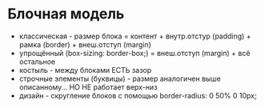 # Блочная модель
- классическая - размер блока = контент + внутр.отстур (padding) + рамка (border) + внеш.отступ (margin)
- упрощённый (box-sizing: border-box;) = внеш.отступ (margin) + всё остальное
- костыль - между блоками ЕСТЬ зазор
- строчные элементы (буквицы) - размер аналогичен выше описанному... НО НЕ работает верх-низ
- дизайн - скругление блоков с помощью border-radius: 0 50% 0 10px;
